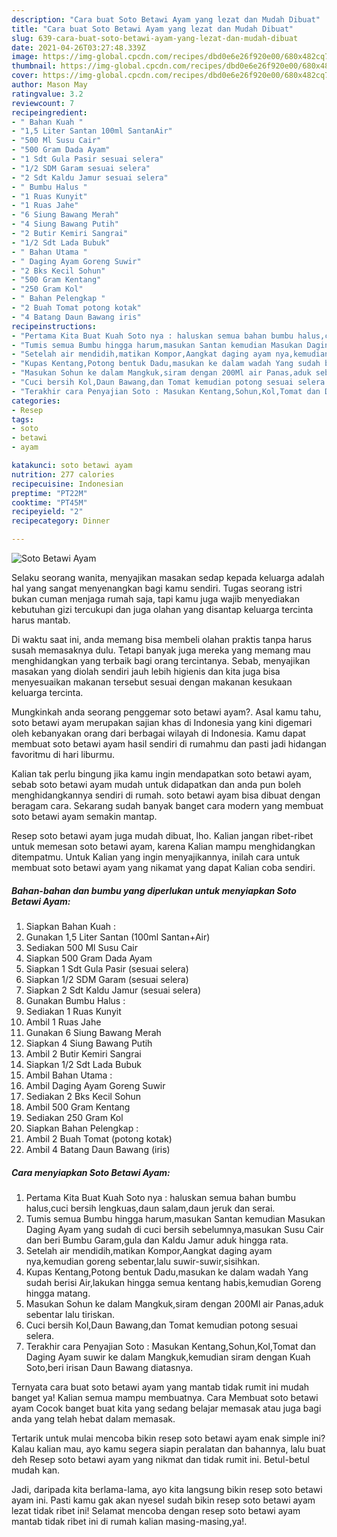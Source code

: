 ```yaml
---
description: "Cara buat Soto Betawi Ayam yang lezat dan Mudah Dibuat"
title: "Cara buat Soto Betawi Ayam yang lezat dan Mudah Dibuat"
slug: 639-cara-buat-soto-betawi-ayam-yang-lezat-dan-mudah-dibuat
date: 2021-04-26T03:27:48.339Z
image: https://img-global.cpcdn.com/recipes/dbd0e6e26f920e00/680x482cq70/soto-betawi-ayam-foto-resep-utama.jpg
thumbnail: https://img-global.cpcdn.com/recipes/dbd0e6e26f920e00/680x482cq70/soto-betawi-ayam-foto-resep-utama.jpg
cover: https://img-global.cpcdn.com/recipes/dbd0e6e26f920e00/680x482cq70/soto-betawi-ayam-foto-resep-utama.jpg
author: Mason May
ratingvalue: 3.2
reviewcount: 7
recipeingredient:
- " Bahan Kuah "
- "1,5 Liter Santan 100ml SantanAir"
- "500 Ml Susu Cair"
- "500 Gram Dada Ayam"
- "1 Sdt Gula Pasir sesuai selera"
- "1/2 SDM Garam sesuai selera"
- "2 Sdt Kaldu Jamur sesuai selera"
- " Bumbu Halus "
- "1 Ruas Kunyit"
- "1 Ruas Jahe"
- "6 Siung Bawang Merah"
- "4 Siung Bawang Putih"
- "2 Butir Kemiri Sangrai"
- "1/2 Sdt Lada Bubuk"
- " Bahan Utama "
- " Daging Ayam Goreng Suwir"
- "2 Bks Kecil Sohun"
- "500 Gram Kentang"
- "250 Gram Kol"
- " Bahan Pelengkap "
- "2 Buah Tomat potong kotak"
- "4 Batang Daun Bawang iris"
recipeinstructions:
- "Pertama Kita Buat Kuah Soto nya : haluskan semua bahan bumbu halus,cuci bersih lengkuas,daun salam,daun jeruk dan serai."
- "Tumis semua Bumbu hingga harum,masukan Santan kemudian Masukan Daging Ayam yang sudah di cuci bersih sebelumnya,masukan Susu Cair dan beri Bumbu Garam,gula dan Kaldu Jamur aduk hingga rata."
- "Setelah air mendidih,matikan Kompor,Aangkat daging ayam nya,kemudian goreng sebentar,lalu suwir-suwir,sisihkan."
- "Kupas Kentang,Potong bentuk Dadu,masukan ke dalam wadah Yang sudah berisi Air,lakukan hingga semua kentang habis,kemudian Goreng hingga matang."
- "Masukan Sohun ke dalam Mangkuk,siram dengan 200Ml air Panas,aduk sebentar lalu tiriskan."
- "Cuci bersih Kol,Daun Bawang,dan Tomat kemudian potong sesuai selera."
- "Terakhir cara Penyajian Soto : Masukan Kentang,Sohun,Kol,Tomat dan Daging Ayam suwir ke dalam Mangkuk,kemudian siram dengan Kuah Soto,beri irisan Daun Bawang diatasnya."
categories:
- Resep
tags:
- soto
- betawi
- ayam

katakunci: soto betawi ayam 
nutrition: 277 calories
recipecuisine: Indonesian
preptime: "PT22M"
cooktime: "PT45M"
recipeyield: "2"
recipecategory: Dinner

---
```



![Soto Betawi Ayam](https://img-global.cpcdn.com/recipes/dbd0e6e26f920e00/680x482cq70/soto-betawi-ayam-foto-resep-utama.jpg)

Selaku seorang wanita, menyajikan masakan sedap kepada keluarga adalah hal yang sangat menyenangkan bagi kamu sendiri. Tugas seorang istri bukan cuman menjaga rumah saja, tapi kamu juga wajib menyediakan kebutuhan gizi tercukupi dan juga olahan yang disantap keluarga tercinta harus mantab.

Di waktu  saat ini, anda memang bisa membeli olahan praktis tanpa harus susah memasaknya dulu. Tetapi banyak juga mereka yang memang mau menghidangkan yang terbaik bagi orang tercintanya. Sebab, menyajikan masakan yang diolah sendiri jauh lebih higienis dan kita juga bisa menyesuaikan makanan tersebut sesuai dengan makanan kesukaan keluarga tercinta. 



Mungkinkah anda seorang penggemar soto betawi ayam?. Asal kamu tahu, soto betawi ayam merupakan sajian khas di Indonesia yang kini digemari oleh kebanyakan orang dari berbagai wilayah di Indonesia. Kamu dapat membuat soto betawi ayam hasil sendiri di rumahmu dan pasti jadi hidangan favoritmu di hari liburmu.

Kalian tak perlu bingung jika kamu ingin mendapatkan soto betawi ayam, sebab soto betawi ayam mudah untuk didapatkan dan anda pun boleh menghidangkannya sendiri di rumah. soto betawi ayam bisa dibuat dengan beragam cara. Sekarang sudah banyak banget cara modern yang membuat soto betawi ayam semakin mantap.

Resep soto betawi ayam juga mudah dibuat, lho. Kalian jangan ribet-ribet untuk memesan soto betawi ayam, karena Kalian mampu menghidangkan ditempatmu. Untuk Kalian yang ingin menyajikannya, inilah cara untuk membuat soto betawi ayam yang nikamat yang dapat Kalian coba sendiri.

<!--inarticleads1-->

##### Bahan-bahan dan bumbu yang diperlukan untuk menyiapkan Soto Betawi Ayam:

1. Siapkan  Bahan Kuah :
1. Gunakan 1,5 Liter Santan (100ml Santan+Air)
1. Sediakan 500 Ml Susu Cair
1. Siapkan 500 Gram Dada Ayam
1. Siapkan 1 Sdt Gula Pasir (sesuai selera)
1. Siapkan 1/2 SDM Garam (sesuai selera)
1. Siapkan 2 Sdt Kaldu Jamur (sesuai selera)
1. Gunakan  Bumbu Halus :
1. Sediakan 1 Ruas Kunyit
1. Ambil 1 Ruas Jahe
1. Gunakan 6 Siung Bawang Merah
1. Siapkan 4 Siung Bawang Putih
1. Ambil 2 Butir Kemiri Sangrai
1. Siapkan 1/2 Sdt Lada Bubuk
1. Ambil  Bahan Utama :
1. Ambil  Daging Ayam Goreng Suwir
1. Sediakan 2 Bks Kecil Sohun
1. Ambil 500 Gram Kentang
1. Sediakan 250 Gram Kol
1. Siapkan  Bahan Pelengkap :
1. Ambil 2 Buah Tomat (potong kotak)
1. Ambil 4 Batang Daun Bawang (iris)




<!--inarticleads2-->

##### Cara menyiapkan Soto Betawi Ayam:

1. Pertama Kita Buat Kuah Soto nya : haluskan semua bahan bumbu halus,cuci bersih lengkuas,daun salam,daun jeruk dan serai.
1. Tumis semua Bumbu hingga harum,masukan Santan kemudian Masukan Daging Ayam yang sudah di cuci bersih sebelumnya,masukan Susu Cair dan beri Bumbu Garam,gula dan Kaldu Jamur aduk hingga rata.
1. Setelah air mendidih,matikan Kompor,Aangkat daging ayam nya,kemudian goreng sebentar,lalu suwir-suwir,sisihkan.
1. Kupas Kentang,Potong bentuk Dadu,masukan ke dalam wadah Yang sudah berisi Air,lakukan hingga semua kentang habis,kemudian Goreng hingga matang.
1. Masukan Sohun ke dalam Mangkuk,siram dengan 200Ml air Panas,aduk sebentar lalu tiriskan.
1. Cuci bersih Kol,Daun Bawang,dan Tomat kemudian potong sesuai selera.
1. Terakhir cara Penyajian Soto : Masukan Kentang,Sohun,Kol,Tomat dan Daging Ayam suwir ke dalam Mangkuk,kemudian siram dengan Kuah Soto,beri irisan Daun Bawang diatasnya.




Ternyata cara buat soto betawi ayam yang mantab tidak rumit ini mudah banget ya! Kalian semua mampu membuatnya. Cara Membuat soto betawi ayam Cocok banget buat kita yang sedang belajar memasak atau juga bagi anda yang telah hebat dalam memasak.

Tertarik untuk mulai mencoba bikin resep soto betawi ayam enak simple ini? Kalau kalian mau, ayo kamu segera siapin peralatan dan bahannya, lalu buat deh Resep soto betawi ayam yang nikmat dan tidak rumit ini. Betul-betul mudah kan. 

Jadi, daripada kita berlama-lama, ayo kita langsung bikin resep soto betawi ayam ini. Pasti kamu gak akan nyesel sudah bikin resep soto betawi ayam lezat tidak ribet ini! Selamat mencoba dengan resep soto betawi ayam mantab tidak ribet ini di rumah kalian masing-masing,ya!.

